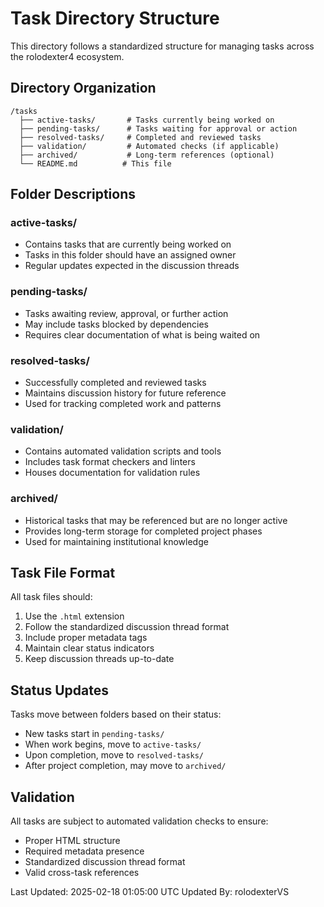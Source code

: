 # Task Directory Structure

This directory follows a standardized structure for managing tasks across the rolodexter4 ecosystem.

## Directory Organization

```
/tasks
  ├── active-tasks/       # Tasks currently being worked on
  ├── pending-tasks/      # Tasks waiting for approval or action
  ├── resolved-tasks/     # Completed and reviewed tasks
  ├── validation/         # Automated checks (if applicable)
  ├── archived/           # Long-term references (optional)
  └── README.md          # This file
```

## Folder Descriptions

### active-tasks/

- Contains tasks that are currently being worked on
- Tasks in this folder should have an assigned owner
- Regular updates expected in the discussion threads

### pending-tasks/

- Tasks awaiting review, approval, or further action
- May include tasks blocked by dependencies
- Requires clear documentation of what is being waited on

### resolved-tasks/

- Successfully completed and reviewed tasks
- Maintains discussion history for future reference
- Used for tracking completed work and patterns

### validation/

- Contains automated validation scripts and tools
- Includes task format checkers and linters
- Houses documentation for validation rules

### archived/

- Historical tasks that may be referenced but are no longer active
- Provides long-term storage for completed project phases
- Used for maintaining institutional knowledge

## Task File Format

All task files should:

1. Use the `.html` extension
2. Follow the standardized discussion thread format
3. Include proper metadata tags
4. Maintain clear status indicators
5. Keep discussion threads up-to-date

## Status Updates

Tasks move between folders based on their status:

- New tasks start in `pending-tasks/`
- When work begins, move to `active-tasks/`
- Upon completion, move to `resolved-tasks/`
- After project completion, may move to `archived/`

## Validation

All tasks are subject to automated validation checks to ensure:

- Proper HTML structure
- Required metadata presence
- Standardized discussion thread format
- Valid cross-task references

Last Updated: 2025-02-18 01:05:00 UTC
Updated By: rolodexterVS
